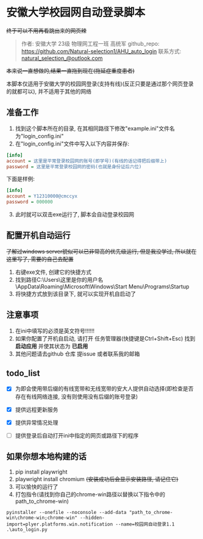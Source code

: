 # 安徽大学校园网自动登录脚本

~~终于可以不用再看跳出来的网页辣~~

> 作者: 安徽大学 23级 物理网工程一班 高统军
> github_repo: https://github.com/Natural-selection1/AHU_auto_login
> 联系方式: natural_selection_@outlook.com

~~本来说一直想做的,结果一直拖到现在(拖延症重度患者)~~

本脚本仅适用于安徽大学的校园网登录(支持有线)(反正只要是通过那个网页登录的就都可以), 并不适用于其他的网络

## 准备工作

1. 找到这个脚本所在的目录, 在其相同路径下修改"example.ini"文件名为"login_config.ini"
2. 在"login_config.ini"文件中写入以下内容并保存:

```ini
[info]
account = 这里是平常登录校园网的账号(即学号)(有线的话记得把后缀带上)
password = 这里是平常登录校园网的密码(也就是身份证后六位)
```



下面是样例:

```ini
[info]
account = Y12310000@cmccyx
password = 000000
```

3. 此时就可以双击exe运行了, 脚本会自动登录校园网


## 配置开机自动运行

~~了解过windows server貌似可以已非常高的优先级运行, 但是我没学过, 所以就在这里写了, 需要的自己去配置~~

1. 右键exe文件, 创建它的快捷方式
2. 找到路径C:\Users\这里是你的用户名\AppData\Roaming\Microsoft\Windows\Start Menu\Programs\Startup
3. 将快捷方式放到该目录下, 就可以实现开机自启动了

## 注意事项

1. 在ini中填写的必须是英文符号!!!!!!
2. 如果你配置了开机自启动, 请打开 任务管理器(快捷键是Ctrl+Shift+Esc) 找到 **启动应用** 并使其状态为 **已启用**
3. 其他问题请去github 仓库 提issue 或者联系我的邮箱


## todo_list

- [x] 为即会使用带后缀的有线宽带和无线宽带的安大人提供自动选择(即检查是否存在有线网络连接, 没有则使用没有后缀的账号登录)
- [x] 提供远程更新服务
- [x] 提供异常情况处理
- [ ] 提供登录后自动打开ini中指定的网页或路径下的程序


## 如果你想本地构建的话
1. pip install playwright
2. playwright install chromium ~~(安装成功后会显示安装路径, 请记住它)~~
3. 可以愉快的运行了
4. 打包指令(请找到你自己的chrome-win路径以替换以下指令中的path_to_chrome-win)
```shell
pyinstaller --onefile --noconsole --add-data "path_to_chrome-win\chrome-win;chrome-win" --hidden-import=plyer.platforms.win.notification --name=校园网自动登录1.1 .\auto_login.py
```
